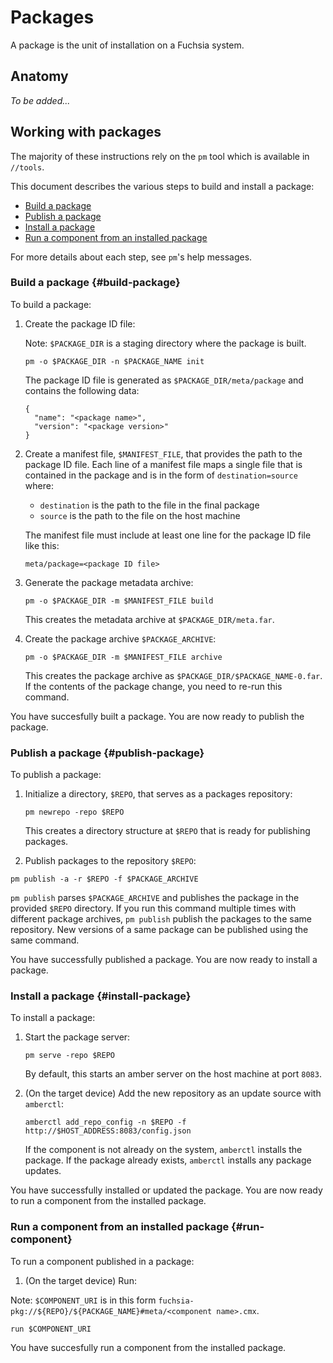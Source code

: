 # Packages

A package is the unit of installation on a Fuchsia system.

## Anatomy

_To be added..._

## Working with packages

The majority of these instructions rely on the `pm` tool which is available
in `//tools`.

This document describes the various steps to build and install a package:

* [Build a package](#build-package)
* [Publish a package](#publish-package)
* [Install a package](#install-package)
* [Run a component from an installed package](#run-component)

For more details about each step, see `pm`'s help messages.

### Build a package {#build-package}

To build a package:

1. Create the package ID file:

   Note: `$PACKAGE_DIR` is a staging directory where the package
   is built.

   ```
   pm -o $PACKAGE_DIR -n $PACKAGE_NAME init
   ```

   The package ID file is generated as `$PACKAGE_DIR/meta/package` and contains
   the following data:

   ```
   {
     "name": "<package name>",
     "version": "<package version>"
   }
   ```

2. Create a manifest file, `$MANIFEST_FILE`, that provides the path to
   the package ID file.  Each line of a manifest file maps a single file that
   is contained in the package and is in the form of `destination=source` where:

   * `destination` is the path to the file in the final package
   * `source` is the path to the file on the host machine

   The manifest file must include at least one line for the package ID file like
   this:

   ```
   meta/package=<package ID file>
   ```

3. Generate the package metadata archive:

   ```
   pm -o $PACKAGE_DIR -m $MANIFEST_FILE build
   ```

   This creates  the metadata archive at `$PACKAGE_DIR/meta.far`.

4. Create the package archive `$PACKAGE_ARCHIVE`:

   ```
   pm -o $PACKAGE_DIR -m $MANIFEST_FILE archive
   ```

   This creates the package archive as `$PACKAGE_DIR/$PACKAGE_NAME-0.far`. If
   the contents of the package change, you need to re-run this command.

You have succesfully built a package. You are now ready to publish the package.

### Publish a package {#publish-package}

To publish a package:

1. Initialize a directory, `$REPO`, that serves as a packages repository:

   ```
   pm newrepo -repo $REPO
   ```

   This creates a directory structure at `$REPO` that is ready for
   publishing packages.

2.  Publish packages to the repository `$REPO`:

   ```
   pm publish -a -r $REPO -f $PACKAGE_ARCHIVE
   ```

   `pm publish` parses `$PACKAGE_ARCHIVE` and publishes the package in the
   provided `$REPO` directory. If you run this command multiple times with
   different package archives, `pm publish` publish the packages to the same
   repository. New versions of a same package can be published using the same
   command.

You have successfully published a package. You are now ready to install a
package.

### Install a package {#install-package}

To install a package:

1. Start the package server:

   ```
   pm serve -repo $REPO
   ```

   By default, this starts an amber server on the host machine at port `8083`.

2. (On the target device) Add the new repository as an update source with
   `amberctl`:

   ```
   amberctl add_repo_config -n $REPO -f http://$HOST_ADDRESS:8083/config.json
   ```

   If the component is not already on the system, `amberctl` installs the package.
   If the package already exists, `amberctl` installs any package updates.

You have successfully installed or updated the package. You are now ready to
run a component from the installed package.

### Run a component from an installed package {#run-component}

To run a component published in a package:

1. (On the target device) Run:

  Note: `$COMPONENT_URI` is in this form
  `fuchsia-pkg://${REPO}/${PACKAGE_NAME}#meta/<component name>.cmx`.

  ```
  run $COMPONENT_URI
  ```

You have succesfully run a component from the installed package.

